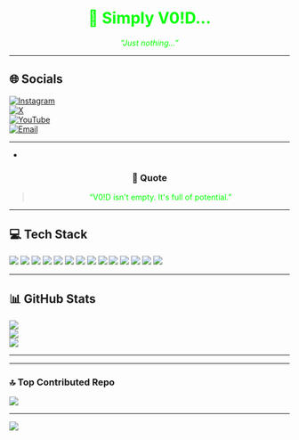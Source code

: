 <div align="center">

<h1 style="color:#00FF00;">👾 Simply V0!D...</h1>

<p><em><span style="color:#00FF00;">“Just nothing...”</span></em></p>

</div>



---

## 🌐 Socials  
[![Instagram](https://img.shields.io/badge/Instagram-%23E4405F.svg?logo=Instagram&logoColor=white)](https://instagram.com/maxroshhq)  
[![X](https://img.shields.io/badge/X-black.svg?logo=X&logoColor=white)](https://x.com/maxroshHQ)  
[![YouTube](https://img.shields.io/badge/YouTube-%23FF0000.svg?logo=YouTube&logoColor=white)](https://youtube.com/@maxroshhq)  
[![Email](https://img.shields.io/badge/Email-D14836?logo=gmail&logoColor=white)](mailto:maxroshhq@gmail.com)  

---

-

<div align="center">

### 🖤 Quote  
<blockquote><span style="color:#00FF00;">“V0!D isn't empty. It's full of potential.”</span></blockquote>

</div>

---

## 💻 Tech Stack

<p align="left">
  <img src="https://img.shields.io/badge/html5-%23E34F26.svg?style=flat-square&logo=html5&logoColor=white"/>
  <img src="https://img.shields.io/badge/css3-%231572B6.svg?style=flat-square&logo=css3&logoColor=white"/>
  <img src="https://img.shields.io/badge/python-3670A0?style=flat-square&logo=python&logoColor=ffdd54"/>
  <img src="https://img.shields.io/badge/react-%2320232a.svg?style=flat-square&logo=react&logoColor=%2361DAFB"/>
  <img src="https://img.shields.io/badge/tailwindcss-%2338B2AC.svg?style=flat-square&logo=tailwind-css&logoColor=white"/>
  <img src="https://img.shields.io/badge/vite-%23646CFF.svg?style=flat-square&logo=vite&logoColor=white"/>
  <img src="https://img.shields.io/badge/Adobe%20XD-470137?style=flat-square&logo=Adobe%20XD&logoColor=%23FF61F6"/>
  <img src="https://img.shields.io/badge/figma-%23F24E1E.svg?style=flat-square&logo=figma&logoColor=white"/>
  <img src="https://img.shields.io/badge/Canva-%2300C4CC.svg?style=flat-square&logo=Canva&logoColor=white"/>
  <img src="https://img.shields.io/badge/tor-%237E4798.svg?style=flat-square&logo=tor-project&logoColor=white"/>
  <img src="https://img.shields.io/badge/github-%23121011.svg?style=flat-square&logo=github&logoColor=white"/>
  <img src="https://img.shields.io/badge/bash_script-%23121011.svg?style=flat-square&logo=gnu-bash&logoColor=white"/>
  <img src="https://img.shields.io/badge/Windows%20Terminal-%234D4D4D.svg?style=flat-square&logo=windows-terminal&logoColor=white"/>
  <img src="https://img.shields.io/badge/PowerShell-%235391FE.svg?style=flat-square&logo=powershell&logoColor=white"/>
</p>

---

## 📊 GitHub Stats  
![](https://github-readme-stats.vercel.app/api?username=maxroshHQ&theme=merko&hide_border=false&include_all_commits=true&count_private=false)  
![](https://nirzak-streak-stats.vercel.app/?user=maxroshHQ&theme=merko&hide_border=false)  
![](https://github-readme-stats.vercel.app/api/top-langs/?username=maxroshHQ&theme=merko&hide_border=false&include_all_commits=true&count_private=false&layout=compact)

---

---

### 🔝 Top Contributed Repo  
![](https://github-contributor-stats.vercel.app/api?username=maxroshHQ&limit=5&theme=dark&combine_all_yearly_contributions=true)

---

[![](https://visitcount.itsvg.in/api?id=maxroshHQ&icon=0&color=0)](https://visitcount.itsvg.in)

<!-- Built with love by V0!D -->
